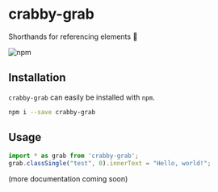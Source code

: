 # crabby-grab
Shorthands for referencing elements 🦀

![npm](https://img.shields.io/npm/v/crabby-grab?label=npm%20version)
## Installation
`crabby-grab` can easily be installed with `npm`.
```bash
npm i --save crabby-grab
```
## Usage
```javascript
import * as grab from 'crabby-grab';
grab.classSingle("test", 0).innerText = "Hello, world!";
```
(more documentation coming soon)
